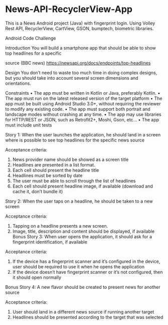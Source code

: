 # News-API-RecyclerView-App
This is a News Android project (Java) with fingerprint login. Using Volley Rest API, RecyclerView, CartView, GSON, bumptech, biometric libraries.

Android Code Challenge

Introduction
You will build a smartphone app that should be able to show top headlines for a specific

source (BBC news)
https://newsapi.org/docs/endpoints/top-headlines

Design
You don’t need to waste too much time in doing complex designs, but you should take into
account several screen dimensions and orientations.

Constraints
• The app must be written in Kotlin or Java, preferably Kotlin.
• The app must run on the latest released version of the target platform
• The app must be built using Android Studio 3.0+, without requiring the reviewer to modify any existing code.
• The app must support both portrait and landscape modes without crashing at any time.
• The app may use libraries for HTTP/REST or JSON, such as Retrofit2+, Moshi, Gson, etc...
• The app must include unit tests

Story 1: When the user launches the application, he should land in a screen where is possible to see top headlines for the specific news source

Acceptance criteria:
1. News provider name should be showed as a screen title
2. Headlines are presented in a list format.
3. Each cell should present the headline title
4. Headlines must be sorted by date
5. The user must be able to scroll through the list of headlines
6. Each cell should present headline image, if available (download and cache it, don’t bundle it)

Story 2: When the user taps on a headline, he should be taken to a new screen

Acceptance criteria:
1. Tapping on a headline presents a new screen.
2. Image, title, description and content should be displayed, if available Bonus Story 3: When user opens the application, 
it should ask for a fingerprint identification, if available

Acceptance criteria:
1. If the device has a fingerprint scanner and it’s configured in the device, user should be required to use it when he opens the application
2. If the device doesn’t have fingerprint scanner or it’s not configured, then it should open normally
 
Bonus Story 4: A new flavor should be created to present news for another source

Acceptance criteria:
1. User should land in a different news source if running another target
2. Headlines should be presented according to the target that was selected

